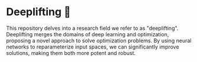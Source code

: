 # Deeplifting 🧠
This repository delves into a research field we refer to as "deeplifting". Deeplifting merges the domains of deep learning and optimization, proposing a novel approach to solve optimization problems. By using neural networks to reparameterize input spaces, we can significantly improve solutions, making them both more potent and robust.
